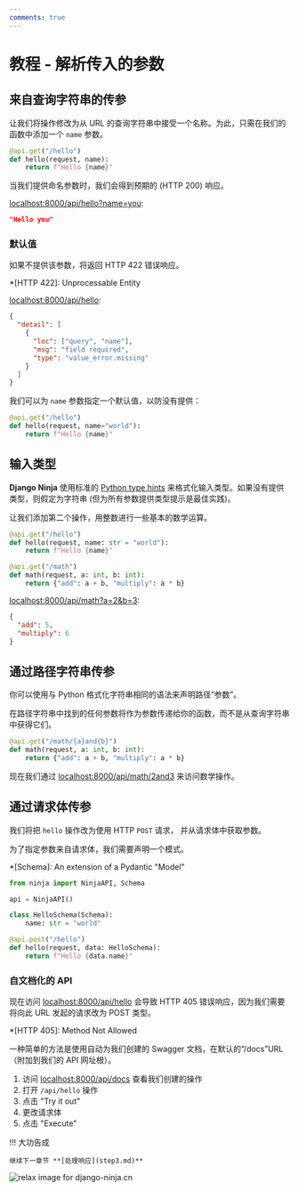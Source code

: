 ```yaml
---
comments: true
---
```

# 教程 - 解析传入的参数

## 来自查询字符串的传参

让我们将操作修改为从 URL 的查询字符串中接受一个名称。为此，只需在我们的函数中添加一个 `name` 参数。

```python
@api.get("/hello")
def hello(request, name):
    return f"Hello {name}"
```

当我们提供命名参数时，我们会得到预期的 (HTTP 200) 响应。

<a href="http://localhost:8000/api/hello?name=you"
target="_blank">localhost:8000/api/hello?name=you</a>:

```json
"Hello you"
```

### 默认值

如果不提供该参数，将返回 HTTP 422 错误响应。

*[HTTP 422]: Unprocessable Entity

<a href="http://localhost:8000/api/hello"
target="_blank">localhost:8000/api/hello</a>:

```json
{
  "detail": [
    {
      "loc": ["query", "name"],
      "msg": "field required",
      "type": "value_error.missing"
    }
  ]
}
```

我们可以为 `name` 参数指定一个默认值，以防没有提供：

```python hl_lines="2"
@api.get("/hello")
def hello(request, name="world"):
    return f"Hello {name}"
```

## 输入类型

**Django Ninja** 使用标准的 [Python type hints](https://docs.python.org/3/library/typing.html) 来格式化输入类型。如果没有提供类型，则假定为字符串 (但为所有参数提供类型提示是最佳实践)。

让我们添加第二个操作，用整数进行一些基本的数学运算。

```python hl_lines="5-7"
@api.get("/hello")
def hello(request, name: str = "world"):
    return f"Hello {name}"

@api.get("/math")
def math(request, a: int, b: int):
    return {"add": a + b, "multiply": a * b}
```

<a href="http://localhost:8000/api/math?a=2&b=3"
target="_blank">localhost:8000/api/math?a=2&b=3</a>:

```json
{
  "add": 5,
  "multiply": 6
}
```

## 通过路径字符串传参

你可以使用与 Python 格式化字符串相同的语法来声明路径“参数”。

在路径字符串中找到的任何参数将作为参数传递给你的函数，而不是从查询字符串中获得它们。

```python hl_lines="1"
@api.get("/math/{a}and{b}")
def math(request, a: int, b: int):
    return {"add": a + b, "multiply": a * b}
```

现在我们通过 <a href="http://localhost:8000/api/math/2and3"
target="_blank">localhost:8000/api/math/2and3</a> 来访问数学操作。


## 通过请求体传参

我们将把 `hello` 操作改为使用 HTTP `POST` 请求， 并从请求体中获取参数。

为了指定参数来自请求体，我们需要声明一个模式。

*[Schema]: An extension of a Pydantic "Model"

```python hl_lines="1 5-6 8-10"
from ninja import NinjaAPI, Schema

api = NinjaAPI()

class HelloSchema(Schema):
    name: str = "world"

@api.post("/hello")
def hello(request, data: HelloSchema):
    return f"Hello {data.name}"
```

### 自文档化的 API

现在访问 <a href="http://localhost:8000/api/hello" target="_blank">localhost:8000/api/hello</a> 会导致 HTTP 405 错误响应，因为我们需要将向此 URL 发起的请求改为 POST 类型。

*[HTTP 405]: Method Not Allowed

一种简单的方法是使用自动为我们创建的 Swagger 文档，在默认的“/docs”URL（附加到我们的 API 网址根）。

1. 访问 <a href="http://localhost:8000/api/docs" target="_blank">localhost:8000/api/docs</a> 查看我们创建的操作
1. 打开 `/api/hello` 操作
2. 点击 "Try it out"
3. 更改请求体
4. 点击 "Execute"

!!! 大功告成

    继续下一章节 **[处理响应](step3.md)**
<img style="object-fit: cover; object-position: 50% 50%;" alt="relax image for django-ninja.cn" loading="lazy" fetchpriority="auto" aria-hidden="true" draggable="false" src="https://picsum.photos/825/47.jpg">
